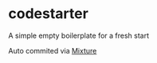 # codestarter

A simple empty boilerplate for a fresh start

Auto commited via [Mixture](http://mixture.io)